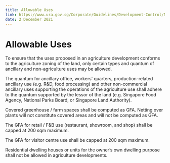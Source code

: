 ```yaml
---
title: Allowable Uses
link: https://www.ura.gov.sg/Corporate/Guidelines/Development-Control/Non-Residential/Agriculture/Allowable-uses
date: 2 December 2021
---
```


# Allowable Uses

To ensure that the uses proposed in an agriculture development conforms to the agriculture zoning of the land, only certain types and quantum of ancillary and non-agriculture uses may be allowed.

The quantum for ancillary office, workers’ quarters, production-related ancillary use (e.g. R&D, food processing) and other non-commercial ancillary uses supporting the operations of the agriculture use shall adhere to the quantum supported by the lessor of the land (e.g. Singapore Food Agency, National Parks Board, or Singapore Land Authority).

Covered greenhouse / farm spaces shall be computed as GFA. Netting over plants will not constitute covered areas and will not be computed as GFA.

The GFA for retail / F&B use (restaurant, showroom, and shop) shall be capped at 200 sqm maximum.

The GFA for visitor centre use shall be capped at 200 sqm maximum.

Residential dwelling houses or units for the owner’s own dwelling purpose shall not be allowed in agriculture developments.